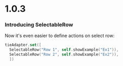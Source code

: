 # 1.0.3
### Introducing SelectableRow
Now it's even easier to define actions on select row:
```swift
tieAdapter.set([
  SelectableRow("Row 1", self.showExample("Ex1")),
  SelectableRow("Row 2", self.showExample("Ex2")),
  ])
```
